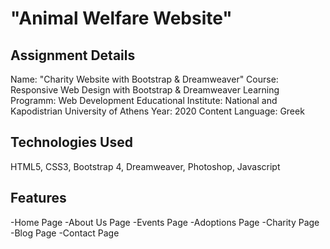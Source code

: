 # "Animal Welfare Website"

## Assignment Details

Name: "Charity Website with Bootstrap & Dreamweaver"
Course: Responsive Web Design with Bootstrap & Dreamweaver
Learning Programm: Web Development
Educational Institute: National and Kapodistrian University of Athens
Year: 2020
Content Language: Greek

## Technologies Used

HTML5, CSS3, Bootstrap 4, Dreamweaver, Photoshop, Javascript

## Features

-Home Page
-About Us Page
-Events Page
-Adoptions Page
-Charity Page
-Blog Page
-Contact Page
